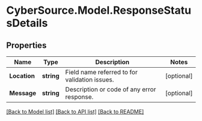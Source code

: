 # CyberSource.Model.ResponseStatusDetails
## Properties

Name | Type | Description | Notes
------------ | ------------- | ------------- | -------------
**Location** | **string** | Field name referred to for validation issues. | [optional] 
**Message** | **string** | Description or code of any error response. | [optional] 

[[Back to Model list]](../README.md#documentation-for-models) [[Back to API list]](../README.md#documentation-for-api-endpoints) [[Back to README]](../README.md)

